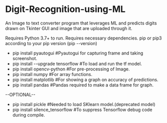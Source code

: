 # Digit-Recognition-using-ML
An Image to text converter program that leverages ML and predicts digits drawn on Tkinter GUI and image that are uploaded through it.

Requires Python 3.7+ to run.
Requires necessary dependencies.
pip or pip3 according to your pip version (pip --version)

- pip install pyautogui             #Pyautogui for capturing frame and taking screenshot.
- pip install --upgrade tensorflow  #To load and run the tf model.
- pip install opencv-python         #For pre-processing of Image.
- pip install numpy                 #For array functions.
- pip install matplotlib            #For showing a graph on accuracy of predictions.
- pip install pandas                #Pandas required to make a data frame for graph.

--OPTIONAL--  
- pip install pickle                #Needed to load SKlearn model.(deprecated model)
- pip install silence_tensorflow    #To suppress Tensorflow debug code during compile.

